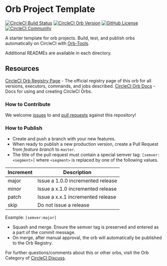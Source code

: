 # Orb Project Template

[![CircleCI Build Status](https://circleci.com/gh/lbalmaceda/tmp-sdk-release-orb.svg?style=shield "CircleCI Build Status")](https://circleci.com/gh/lbalmaceda/tmp-sdk-release-orb) [![CircleCI Orb Version](https://badges.circleci.com/orbs/lbalmaceda/node-publisher.svg)](https://circleci.com/orbs/registry/orb/lbalmaceda/node-publisher) [![GitHub License](https://img.shields.io/badge/license-MIT-lightgrey.svg)](https://raw.githubusercontent.com/lbalmaceda/tmp-sdk-release-orb/master/LICENSE) [![CircleCI Community](https://img.shields.io/badge/community-CircleCI%20Discuss-343434.svg)](https://discuss.circleci.com/c/ecosystem/orbs)



A starter template for orb projects. Build, test, and publish orbs automatically on CircleCI with [Orb-Tools](https://circleci.com/orbs/registry/orb/circleci/orb-tools).

Additional READMEs are available in each directory.



## Resources

[CircleCI Orb Registry Page](https://circleci.com/orbs/registry/orb/lbalmaceda/tmp-sdk-release-orb) - The official registry page of this orb for all versions, executors, commands, and jobs described.
[CircleCI Orb Docs](https://circleci.com/docs/2.0/orb-intro/#section=configuration) - Docs for using and creating CircleCI Orbs.

### How to Contribute

We welcome [issues](https://github.com/lbalmaceda/tmp-sdk-release-orb/issues) to and [pull requests](https://github.com/lbalmaceda/tmp-sdk-release-orb/pulls) against this repository!

### How to Publish
* Create and push a branch with your new features.
* When ready to publish a new production version, create a Pull Request from _feature branch_ to `master`.
* The title of the pull request must contain a special semver tag: `[semver:<segment>]` where `<segment>` is replaced by one of the following values.

| Increment | Description|
| ----------| -----------|
| major     | Issue a 1.0.0 incremented release|
| minor     | Issue a x.1.0 incremented release|
| patch     | Issue a x.x.1 incremented release|
| skip      | Do not issue a release|

Example: `[semver:major]`

* Squash and merge. Ensure the semver tag is preserved and entered as a part of the commit message.
* On merge, after manual approval, the orb will automatically be published to the Orb Registry.


For further questions/comments about this or other orbs, visit the Orb Category of [CircleCI Discuss](https://discuss.circleci.com/c/orbs).

